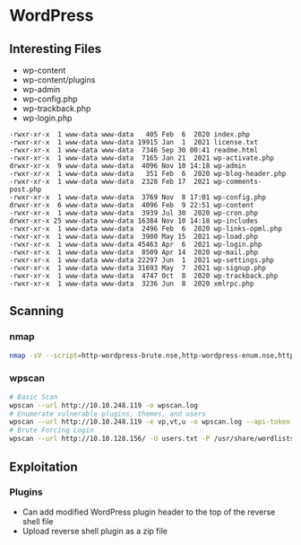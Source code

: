 # WordPress

## Interesting Files

* wp-content
* wp-content/plugins
* wp-admin
* wp-config.php
* wp-trackback.php
* wp-login.php

```
-rwxr-xr-x  1 www-data www-data   405 Feb  6  2020 index.php
-rwxr-xr-x  1 www-data www-data 19915 Jan  1  2021 license.txt
-rwxr-xr-x  1 www-data www-data  7346 Sep 30 00:41 readme.html
-rwxr-xr-x  1 www-data www-data  7165 Jan 21  2021 wp-activate.php
drwxr-xr-x  9 www-data www-data  4096 Nov 10 14:18 wp-admin
-rwxr-xr-x  1 www-data www-data   351 Feb  6  2020 wp-blog-header.php
-rwxr-xr-x  1 www-data www-data  2328 Feb 17  2021 wp-comments-post.php
-rwxr-xr-x  1 www-data www-data  3769 Nov  8 17:01 wp-config.php
drwxr-xr-x  6 www-data www-data  4096 Feb  9 22:51 wp-content
-rwxr-xr-x  1 www-data www-data  3939 Jul 30  2020 wp-cron.php
drwxr-xr-x 25 www-data www-data 16384 Nov 10 14:18 wp-includes
-rwxr-xr-x  1 www-data www-data  2496 Feb  6  2020 wp-links-opml.php
-rwxr-xr-x  1 www-data www-data  3900 May 15  2021 wp-load.php
-rwxr-xr-x  1 www-data www-data 45463 Apr  6  2021 wp-login.php
-rwxr-xr-x  1 www-data www-data  8509 Apr 14  2020 wp-mail.php
-rwxr-xr-x  1 www-data www-data 22297 Jun  1  2021 wp-settings.php
-rwxr-xr-x  1 www-data www-data 31693 May  7  2021 wp-signup.php
-rwxr-xr-x  1 www-data www-data  4747 Oct  8  2020 wp-trackback.php
-rwxr-xr-x  1 www-data www-data  3236 Jun  8  2020 xmlrpc.php
```

## Scanning

### nmap

```bash
nmap -sV --script=http-wordpress-brute.nse,http-wordpress-enum.nse,http-wordpress-users -p80 <IP>

```

### wpscan

```bash
# Basic Scan
wpscan --url http://10.10.248.119 -o wpscan.log
# Enumerate vulnerable plugins, themes, and users
wpscan --url http://10.10.248.119 -e vp,vt,u -o wpscan.log --api-token <>
# Brute Forcing Login
wpscan --url http://10.10.128.156/ -U users.txt -P /usr/share/wordlists/rockyou.txt -vv
```

## Exploitation

### Plugins

* Can add modified WordPress plugin header to the top of the reverse shell file
* Upload reverse shell plugin as a zip file

